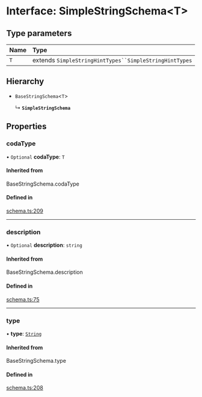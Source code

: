 # Interface: SimpleStringSchema<T\>

## Type parameters

| Name | Type |
| :------ | :------ |
| `T` | extends `SimpleStringHintTypes``SimpleStringHintTypes` |

## Hierarchy

- `BaseStringSchema`<`T`\>

  ↳ **`SimpleStringSchema`**

## Properties

### codaType

• `Optional` **codaType**: `T`

#### Inherited from

BaseStringSchema.codaType

#### Defined in

[schema.ts:209](https://github.com/coda/packs-sdk/blob/main/schema.ts#L209)

___

### description

• `Optional` **description**: `string`

#### Inherited from

BaseStringSchema.description

#### Defined in

[schema.ts:75](https://github.com/coda/packs-sdk/blob/main/schema.ts#L75)

___

### type

• **type**: [`String`](../enums/ValueType.md#string)

#### Inherited from

BaseStringSchema.type

#### Defined in

[schema.ts:208](https://github.com/coda/packs-sdk/blob/main/schema.ts#L208)
